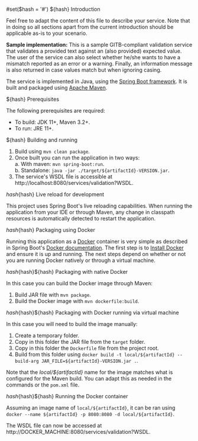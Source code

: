 #set($hash = '#')
${hash} Introduction

Feel free to adapt the content of this file to describe your service. Note that in doing so all sections apart from 
the current introduction should be applicable as-is to your scenario.

**Sample implementation:** This is a sample GITB-compliant validation service that validates a provided text against 
an (also provided) expected value. The user of the service can also select whether he/she wants to have a mismatch 
reported as an error or a warning. Finally, an information message is also returned in case values match but when 
ignoring casing.

The service is implemented in Java, using the [Spring Boot framework](https://spring.io/projects/spring-boot). It is 
built and packaged using [Apache Maven](https://maven.apache.org/).

${hash} Prerequisites

The following prerequisites are required:
* To build: JDK 11+, Maven 3.2+.
* To run: JRE 11+.

${hash} Building and running

1. Build using `mvn clean package`.
2. Once built you can run the application in two ways:  
  a. With maven: `mvn spring-boot:run`.  
  b. Standalone: `java -jar ./target/${artifactId}-VERSION.jar`.
3. The service's WSDL file is accessible at http://localhost:8080/services/validation?WSDL.

${hash}${hash} Live reload for development

This project uses Spring Boot's live reloading capabilities. When running the application from your IDE or through
Maven, any change in classpath resources is automatically detected to restart the application.

${hash}${hash} Packaging using Docker

Running this application as a [Docker](https://www.docker.com/) container is very simple as described in Spring Boot's
[Docker documentation](https://spring.io/guides/gs/spring-boot-docker/). The first step is to 
[Install Docker](https://docs.docker.com/install/) and ensure it is up and running. The next steps depend on whether
or not you are running Docker natively or through a virtual machine.

${hash}${hash}${hash} Packaging with native Docker
 
In this case you can build the Docker image through Maven:
1. Build JAR file with `mvn package`.
2. Build the Docker image with `mvn dockerfile:build`.

${hash}${hash}${hash} Packaging with Docker running via virtual machine

In this case you will need to build the image manually:
1. Create a temporary folder.
2. Copy in this folder the JAR file from the `target` folder.
3. Copy in this folder the `Dockerfile` file from the project root. 
4. Build from this folder using `docker build -t local/${artifactId} --build-arg JAR_FILE=${artifactId}-VERSION.jar .`. 

Note that the *local/${artifactId}* name for the image matches what is configured for the Maven build. You can adapt this
as needed in the commands or the `pom.xml` file.

${hash}${hash}${hash} Running the Docker container

Assuming an image name of `local/${artifactId}`, it can be ran using `docker --name ${artifactId} -p 8080:8080 -d local/${artifactId}`. 

The WSDL file can now be accessed at http://DOCKER_MACHINE:8080/services/validation?WSDL. 